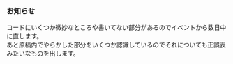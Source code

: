 ### お知らせ

コードにいくつか微妙なところや書いてない部分があるのでイベントから数日中に直します。  
あと原稿内でやらかした部分をいくつか認識しているのでそれについても正誤表みたいなものを出します。
